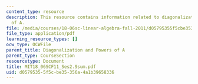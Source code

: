 ```yaml
---
content_type: resource
description: This resource contains information related to diagonalization and powers
  of A.
file: /media/courses/18-06sc-linear-algebra-fall-2011/d05795355f5cbe35356a4a1b39658336_MIT18_06SCF11_Ses2.9sum.pdf
file_type: application/pdf
learning_resource_types: []
ocw_type: OCWFile
parent_title: Diagonalization and Powers of A
parent_type: CourseSection
resourcetype: Document
title: MIT18_06SCF11_Ses2.9sum.pdf
uid: d0579535-5f5c-be35-356a-4a1b39658336
---
```

